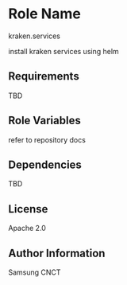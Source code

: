 Role Name
=========
kraken.services

install kraken services using helm

Requirements
------------

TBD

Role Variables
--------------

refer to repository docs

Dependencies
------------

TBD


License
-------

Apache 2.0

Author Information
------------------

Samsung CNCT

